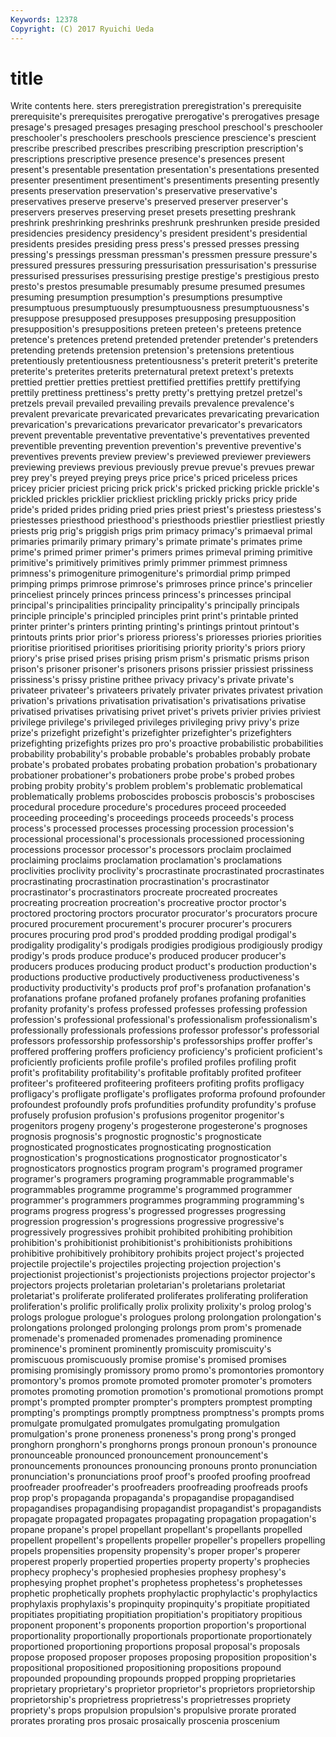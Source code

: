 ```yaml
---
Keywords: 12378 
Copyright: (C) 2017 Ryuichi Ueda
---
```


# title

Write contents here.
sters preregistration preregistration's prerequisite prerequisite's prerequisites prerogative
prerogative's prerogatives presage presage's presaged presages presaging preschool preschool's preschooler
preschooler's preschoolers preschools prescience prescience's prescient prescribe prescribed prescribes prescribing
prescription prescription's prescriptions prescriptive presence presence's presences present present's presentable
presentation presentation's presentations presented presenter presentiment presentiment's presentiments presenting presently
presents preservation preservation's preservative preservative's preservatives preserve preserve's preserved preserver
preserver's preservers preserves preserving preset presets presetting preshrank preshrink preshrinking
preshrinks preshrunk preshrunken preside presided presidencies presidency presidency's president president's
presidential presidents presides presiding press press's pressed presses pressing pressing's
pressings pressman pressman's pressmen pressure pressure's pressured pressures pressuring pressurisation
pressurisation's pressurise pressurised pressurises pressurising prestige prestige's prestigious presto presto's
prestos presumable presumably presume presumed presumes presuming presumption presumption's presumptions
presumptive presumptuous presumptuously presumptuousness presumptuousness's presuppose presupposed presupposes presupposing presupposition
presupposition's presuppositions preteen preteen's preteens pretence pretence's pretences pretend pretended
pretender pretender's pretenders pretending pretends pretension pretension's pretensions pretentious pretentiously
pretentiousness pretentiousness's preterit preterit's preterite preterite's preterites preterits preternatural pretext
pretext's pretexts prettied prettier pretties prettiest prettified prettifies prettify prettifying
prettily prettiness prettiness's pretty pretty's prettying pretzel pretzel's pretzels prevail
prevailed prevailing prevails prevalence prevalence's prevalent prevaricate prevaricated prevaricates prevaricating
prevarication prevarication's prevarications prevaricator prevaricator's prevaricators prevent preventable preventative preventative's
preventatives prevented preventible preventing prevention prevention's preventive preventive's preventives prevents
preview preview's previewed previewer previewers previewing previews previous previously prevue
prevue's prevues prewar prey prey's preyed preying preys price price's
priced priceless prices pricey pricier priciest pricing prick prick's pricked
pricking prickle prickle's prickled prickles pricklier prickliest prickling prickly pricks
pricy pride pride's prided prides priding pried pries priest priest's
priestess priestess's priestesses priesthood priesthood's priesthoods priestlier priestliest priestly priests
prig prig's priggish prigs prim primacy primacy's primaeval primal primaries
primarily primary primary's primate primate's primates prime prime's primed primer
primer's primers primes primeval priming primitive primitive's primitively primitives primly
primmer primmest primness primness's primogeniture primogeniture's primordial primp primped primping
primps primrose primrose's primroses prince prince's princelier princeliest princely princes
princess princess's princesses principal principal's principalities principality principality's principally principals
principle principle's principled principles print print's printable printed printer printer's
printers printing printing's printings printout printout's printouts prints prior prior's
prioress prioress's prioresses priories priorities prioritise prioritised prioritises prioritising priority
priority's priors priory priory's prise prised prises prising prism prism's
prismatic prisms prison prison's prisoner prisoner's prisoners prisons prissier prissiest
prissiness prissiness's prissy pristine prithee privacy privacy's private private's privateer
privateer's privateers privately privater privates privatest privation privation's privations privatisation
privatisation's privatisations privatise privatised privatises privatising privet privet's privets privier
privies priviest privilege privilege's privileged privileges privileging privy privy's prize
prize's prizefight prizefight's prizefighter prizefighter's prizefighters prizefighting prizefights prizes pro
pro's proactive probabilistic probabilities probability probability's probable probable's probables probably
probate probate's probated probates probating probation probation's probationary probationer probationer's
probationers probe probe's probed probes probing probity probity's problem problem's
problematic problematical problematically problems proboscides proboscis proboscis's proboscises procedural procedure
procedure's procedures proceed proceeded proceeding proceeding's proceedings proceeds proceeds's process
process's processed processes processing procession procession's processional processional's processionals processioned
processioning processions processor processor's processors proclaim proclaimed proclaiming proclaims proclamation
proclamation's proclamations proclivities proclivity proclivity's procrastinate procrastinated procrastinates procrastinating procrastination
procrastination's procrastinator procrastinator's procrastinators procreate procreated procreates procreating procreation procreation's
procreative proctor proctor's proctored proctoring proctors procurator procurator's procurators procure
procured procurement procurement's procurer procurer's procurers procures procuring prod prod's
prodded prodding prodigal prodigal's prodigality prodigality's prodigals prodigies prodigious prodigiously
prodigy prodigy's prods produce produce's produced producer producer's producers produces
producing product product's production production's productions productive productively productiveness productiveness's
productivity productivity's products prof prof's profanation profanation's profanations profane profaned
profanely profanes profaning profanities profanity profanity's profess professed professes professing
profession profession's professional professional's professionalism professionalism's professionally professionals professions professor
professor's professorial professors professorship professorship's professorships proffer proffer's proffered proffering
proffers proficiency proficiency's proficient proficient's proficiently proficients profile profile's profiled
profiles profiling profit profit's profitability profitability's profitable profitably profited profiteer
profiteer's profiteered profiteering profiteers profiting profits profligacy profligacy's profligate profligate's
profligates proforma profound profounder profoundest profoundly profs profundities profundity profundity's
profuse profusely profusion profusion's profusions progenitor progenitor's progenitors progeny progeny's
progesterone progesterone's prognoses prognosis prognosis's prognostic prognostic's prognosticate prognosticated prognosticates
prognosticating prognostication prognostication's prognostications prognosticator prognosticator's prognosticators prognostics program program's
programed programer programer's programers programing programmable programmable's programmables programme programme's
programmed programmer programmer's programmers programmes programming programming's programs progress progress's
progressed progresses progressing progression progression's progressions progressive progressive's progressively progressives
prohibit prohibited prohibiting prohibition prohibition's prohibitionist prohibitionist's prohibitionists prohibitions prohibitive
prohibitively prohibitory prohibits project project's projected projectile projectile's projectiles projecting
projection projection's projectionist projectionist's projectionists projections projector projector's projectors projects
proletarian proletarian's proletarians proletariat proletariat's proliferate proliferated proliferates proliferating proliferation
proliferation's prolific prolifically prolix prolixity prolixity's prolog prolog's prologs prologue
prologue's prologues prolong prolongation prolongation's prolongations prolonged prolonging prolongs prom
prom's promenade promenade's promenaded promenades promenading prominence prominence's prominent prominently
promiscuity promiscuity's promiscuous promiscuously promise promise's promised promises promising promisingly
promissory promo promo's promontories promontory promontory's promos promote promoted promoter
promoter's promoters promotes promoting promotion promotion's promotional promotions prompt prompt's
prompted prompter prompter's prompters promptest prompting prompting's promptings promptly promptness
promptness's prompts proms promulgate promulgated promulgates promulgating promulgation promulgation's prone
proneness proneness's prong prong's pronged pronghorn pronghorn's pronghorns prongs pronoun
pronoun's pronounce pronounceable pronounced pronouncement pronouncement's pronouncements pronounces pronouncing pronouns
pronto pronunciation pronunciation's pronunciations proof proof's proofed proofing proofread proofreader
proofreader's proofreaders proofreading proofreads proofs prop prop's propaganda propaganda's propagandise
propagandised propagandises propagandising propagandist propagandist's propagandists propagate propagated propagates propagating
propagation propagation's propane propane's propel propellant propellant's propellants propelled propellent
propellent's propellents propeller propeller's propellers propelling propels propensities propensity propensity's
proper proper's properer properest properly propertied properties property property's prophecies
prophecy prophecy's prophesied prophesies prophesy prophesy's prophesying prophet prophet's prophetess
prophetess's prophetesses prophetic prophetically prophets prophylactic prophylactic's prophylactics prophylaxis prophylaxis's
propinquity propinquity's propitiate propitiated propitiates propitiating propitiation propitiation's propitiatory propitious
proponent proponent's proponents proportion proportion's proportional proportionality proportionally proportionals proportionate
proportionately proportioned proportioning proportions proposal proposal's proposals propose proposed proposer
proposes proposing proposition proposition's propositional propositioned propositioning propositions propound propounded
propounding propounds propped propping proprietaries proprietary proprietary's proprietor proprietor's proprietors
proprietorship proprietorship's proprietress proprietress's proprietresses propriety propriety's props propulsion propulsion's
propulsive prorate prorated prorates prorating pros prosaic prosaically proscenia proscenium
